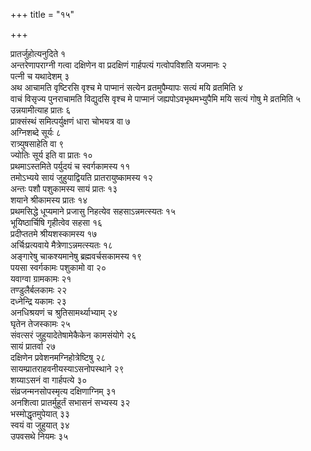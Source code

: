 +++
title = "१५"

+++



प्रातर्जुहोत्यनुदिते १  
अन्तरेणापराग्नी गत्वा दक्षिणेन वा प्रदक्षिणं गार्हपत्यं गत्वोपविशति यजमानः २  
पत्नी च यथादेशम् ३  
अथ आचामति वृष्टिरसि वृश्च मे पाप्मानं सत्येन व्रतमुपैम्यापः सत्यं मयि व्रतमिति ४  
वाचं विसृज्य पुनराचामति विद्युदसि वृश्च मे पाप्मानं जह्यपोऽवभृथमभ्युपैमि मयि सत्यं गोषु मे व्रतमिति ५  
उन्नयामीत्याह प्रातः ६  
प्राक्संस्थं समित्पर्युक्षणं धारा चोभयत्र वा ७  
अग्निशब्दे सूर्यः ८  
रात्र्युषसाहेति वा ९  
ज्योतिः सूर्य इति वा प्रातः १०  
प्रथमाऽस्तमिते पर्युदयं च स्वर्गकामस्य ११  
तमोऽभ्यये सायं जुहुयाद्वियति प्रातरायुष्कामस्य १२  
अन्तः पशौ पशुकामस्य सायं प्रातः १३  
शयाने श्रीकामस्य प्रातः १४  
प्रथमसिद्धे धूप्यमाने प्रजासु निहत्येव सहसाऽन्नमत्स्यतः १५  
भूयिष्ठार्चिषि गृहीत्वेव सहसा १६  
प्रदीप्ततमे श्रीयशस्कामस्य १७  
अर्चिःप्रत्यवाये मैत्रेणाऽन्नमत्स्यतः १८  
अङ्गारेषु चाकश्यमानेषु ब्रह्मवर्चसकामस्य १९  
पयसा स्वर्गकामः पशुकामो वा २०  
यवाग्वा ग्रामकामः २१  
तण्डुलैर्बलकामः २२  
दध्नेन्द्रि यकामः २३  
अनधिश्रयणं च श्रुतिसामर्थ्याभ्याम् २४  
घृतेन तेजस्कामः २५  
संवत्सरं जुहुयादेतेषामेकैकेन कामसंयोगे २६  
सायं प्रातर्वा २७  
दक्षिणेन प्रवेशनमग्निहोत्रेष्टिषु २८  
सायम्प्रातराहवनीयस्याऽसनोपस्थाने २९  
शय्याऽसनं वा गार्हपत्ये ३०  
संव्रजन्मनसोपस्मृत्य दक्षिणाग्निम् ३१  
अनशित्वा प्रातर्मुहूर्तं सभासनं सभ्यस्य ३२  
भस्मोद्धृतमुपेयात् ३३  
स्वयं वा जुहुयात् ३४  
उपवसथे नियमः ३५  
